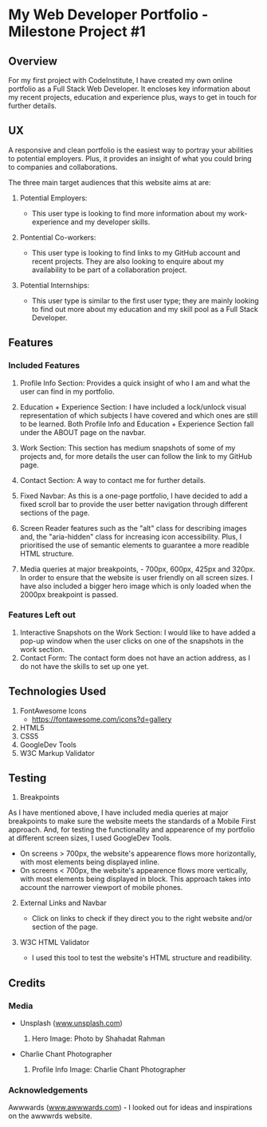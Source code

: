 # My Web Developer Portfolio - Milestone Project #1

## Overview

For my first project with CodeInstitute, I have created my own online portfolio as a Full Stack Web Developer. It encloses key information about my recent projects, education and experience plus, ways to get in touch for further details. 

## UX

A responsive and clean portfolio is the easiest way to portray your abilities to potential employers. Plus, it provides an insight of what you could bring to companies and collaborations. 

The three main target audiences that this website aims at are:

1. Potential Employers: 
    *  This user type is looking to find more information about my work-experience and my developer skills. 


2. Pontential Co-workers:
    * This user type is looking to find links to my GitHub account and recent projects. They are also looking to enquire about my availability to be part of a collaboration project. 


3. Potential Internships:
    * This user type is similar to the first user type; they are mainly looking to find out more about my education and my skill pool as a Full Stack Developer. 

## Features

### Included Features

1. Profile Info Section: Provides a quick insight of who I am and what the user can find in my portfolio. 

2. Education + Experience Section: I have included a lock/unlock visual representation of which subjects I have covered and which ones are still to be learned. 
Both Profile Info and Education + Experience Section fall under the ABOUT page on the navbar.

3. Work Section: This section has medium snapshots of some of my projects and, for more details the user can follow the link to my GitHub page. 

4. Contact Section: A way to contact me for further details. 

5. Fixed Navbar: As this is a one-page portfolio, I have decided to add a fixed scroll bar to provide the user better navigation through different sections of the page. 

6. Screen Reader features such as the "alt" class for describing images and, the "aria-hidden" class for increasing icon accessibility. Plus, I prioritised the use of semantic elements to guarantee a more readible HTML structure.

7. Media queries at major breakpoints, - 700px, 600px, 425px and 320px. In order to ensure that the website is user friendly on all screen sizes. I have also included a bigger hero image which is only loaded when the 2000px breakpoint is passed.

### Features Left out

1. Interactive Snapshots on the Work Section: I would like to have added a pop-up window when the user clicks on one of the snapshots in the work section.
2. Contact Form: The contact form does not have an action address, as I do not have the skills to set up one yet. 

## Technologies Used

1. FontAwesome Icons 
    - https://fontawesome.com/icons?d=gallery
2. HTML5
3. CSS5
4. GoogleDev Tools
5. W3C Markup Validator

## Testing

1. Breakpoints

As I have mentioned above, I have included media queries at major breakpoints to 
make sure the website meets the standards of a Mobile First approach. 
And, for testing the functionality and appearence of my portfolio at different screen sizes, I used GoogleDev Tools. 

- On screens > 700px, the website's appearence flows more horizontally, with most elements being displayed inline. 
- On screens < 700px, the website's appearence flows more vertically, with most elements being displayed in block. 
This approach takes into account the narrower viewport of mobile phones. 

2. External Links and Navbar

    - Click on links to check if they direct you to the right website and/or section of the page.

3. W3C HTML Validator 

    - I used this tool to test the website's HTML structure and readibility. 


## Credits

### Media

- Unsplash (www.unsplash.com)
    1. Hero Image: Photo by Shahadat Rahman

- Charlie Chant Photographer
    1. Profile Info Image: Charlie Chant Photographer

### Acknowledgements

Awwwards (www.awwwards.com) - I looked out for ideas and inspirations on the awwwrds website.


